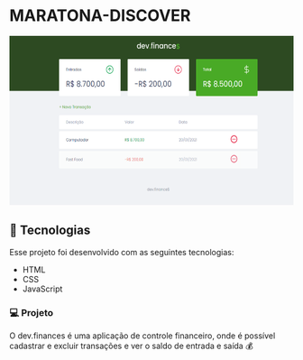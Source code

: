 




  <h1> MARATONA-DISCOVER</h1>

<a href= "https://github.com/Cicerofer/MARATONA-DISCOVER/blob/main/img/dev.finaces.png" targt="_blank "> <img src="https://github.com/Cicerofer/MARATONA-DISCOVER/blob/main/img/dev.finaces.png" width="600" height="300"  ></a>









## 🚀 Tecnologias

Esse projeto foi desenvolvido com as seguintes tecnologias:

- HTML
- CSS
- JavaScript

### 💻 Projeto

O dev.finances é uma aplicação de controle financeiro, onde é possível cadastrar e excluir transações e ver o saldo de entrada e saída 💰












